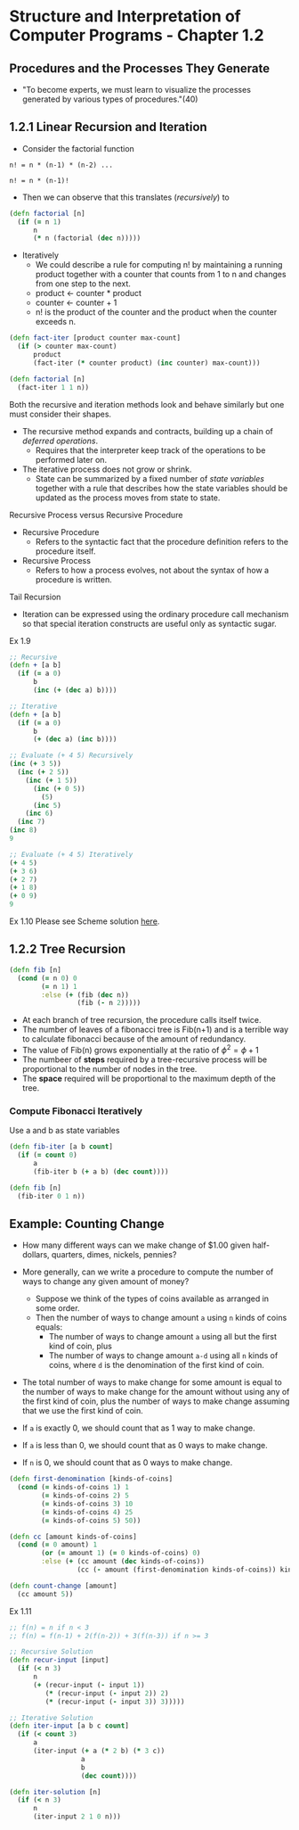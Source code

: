 # Structure and Interpretation of Computer Programs - Chapter 1.2
## Procedures and the Processes They Generate
* "To become experts, we must learn to visualize the processes generated by various types of procedures."(40)

## 1.2.1 Linear Recursion and Iteration
* Consider the factorial function

 `n! = n * (n-1) * (n-2) ...`

 `n! = n * (n-1)!`
* Then we can observe that this translates (*recursively*) to

```clojure
(defn factorial [n]
  (if (= n 1)
      n
      (* n (factorial (dec n)))))
```
* Iteratively
  * We could describe a rule for computing n! by maintaining a running product together with a counter that counts from 1 to n and changes from one step to the next.
  * product <- counter * product
  * counter <- counter + 1
  * n! is the product of the counter and the product when the counter exceeds n.

```clojure
(defn fact-iter [product counter max-count]
  (if (> counter max-count)
      product
      (fact-iter (* counter product) (inc counter) max-count)))

(defn factorial [n]
  (fact-iter 1 1 n))
```
Both the recursive and iteration methods look and behave similarly but one must consider their shapes.
* The recursive method expands and contracts, building up a chain of *deferred operations*.
  * Requires that the interpreter keep track of the operations to be performed later on.
* The iterative process does not grow or shrink.
  * State can be summarized by a fixed number of *state variables* together with a rule that describes how the state variables should be updated as the process moves from state to state.

Recursive Process versus Recursive Procedure
* Recursive Procedure
  * Refers to the syntactic fact that the procedure definition refers to the procedure itself.
* Recursive Process
  * Refers to how a process evolves, not about the syntax of how a procedure is written.

Tail Recursion
* Iteration can be expressed using the ordinary procedure call mechanism so that special iteration constructs are useful only as syntactic sugar.

Ex 1.9
```clojure
;; Recursive
(defn + [a b]
  (if (= a 0)
      b
      (inc (+ (dec a) b))))

;; Iterative
(defn + [a b]
  (if (= a 0)
      b
      (+ (dec a) (inc b))))

;; Evaluate (+ 4 5) Recursively
(inc (+ 3 5))
  (inc (+ 2 5))
    (inc (+ 1 5))
      (inc (+ 0 5))
        (5)
      (inc 5)
    (inc 6)
  (inc 7)
(inc 8)
9

;; Evaluate (+ 4 5) Iteratively
(+ 4 5)
(+ 3 6)
(+ 2 7)
(+ 1 8)
(+ 0 9)
9
```

Ex 1.10
Please see Scheme solution [here](http://community.schemewiki.org/?sicp-ex-1.10).

## 1.2.2 Tree Recursion
```clojure
(defn fib [n]
  (cond (= n 0) 0
        (= n 1) 1
        :else (+ (fib (dec n))
                 (fib (- n 2)))))
```
* At each branch of tree recursion, the procedure calls itself twice.
* The number of leaves of a fibonacci tree is Fib(n+1) and is a terrible way to calculate fibonacci because of the amount of redundancy.
* The value of Fib(n) grows exponentially at the ratio of $\phi^2 = \phi + 1$
* The numbeer of **steps** required by a tree-recursive process will be proportional to the number of nodes in the tree.
* The **space** required will be proportional to the maximum depth of the tree.

### Compute Fibonacci Iteratively
Use a and b as state variables
```clojure
(defn fib-iter [a b count]
  (if (= count 0)
      a
      (fib-iter b (+ a b) (dec count))))

(defn fib [n]
  (fib-iter 0 1 n))
```

## Example: Counting Change
* How many different ways can we make change of $1.00 given half-dollars, quarters, dimes, nickels, pennies?
* More generally, can we write a procedure to compute the number of ways to change any given amount of money?
  * Suppose we think of the types of coins available as arranged in some order.
  * Then the number of ways to change amount `a` using `n` kinds of coins equals:
    * The number of ways to change amount `a` using all but the first kind of coin, plus
    * The number of ways to change amount `a-d` using all `n` kinds of coins, where `d` is the denomination of the first kind of coin.
* The total number of ways to make change for some amount is equal to the number of ways to make change for the amount without using any of the first kind of coin, plus the number of ways to make change assuming that we use the first kind of coin.

* If `a` is exactly 0, we should count that as 1 way to make change.
* If `a` is less than 0, we should count that as 0 ways to make change.
* If `n` is 0, we should count that as 0 ways to make change.

```clojure
(defn first-denomination [kinds-of-coins]
  (cond (= kinds-of-coins 1) 1
        (= kinds-of-coins 2) 5
        (= kinds-of-coins 3) 10
        (= kinds-of-coins 4) 25
        (= kinds-of-coins 5) 50))

(defn cc [amount kinds-of-coins]
  (cond (= 0 amount) 1
        (or (= amount 1) (= 0 kinds-of-coins) 0)
        :else (+ (cc amount (dec kinds-of-coins))
                 (cc (- amount (first-denomination kinds-of-coins)) kinds-of-coins))))

(defn count-change [amount]
  (cc amount 5))
```

Ex 1.11
```clojure
;; f(n) = n if n < 3
;; f(n) = f(n-1) + 2(f(n-2)) + 3(f(n-3)) if n >= 3

;; Recursive Solution
(defn recur-input [input]
  (if (< n 3)
      n
      (+ (recur-input (- input 1))
         (* (recur-input (- input 2)) 2)
         (* (recur-input (- input 3)) 3)))))

;; Iterative Solution
(defn iter-input [a b c count]
  (if (< count 3)
      a
      (iter-input (+ a (* 2 b) (* 3 c))
                  a
                  b
                  (dec count))))

(defn iter-solution [n]
  (if (< n 3)
      n
      (iter-input 2 1 0 n)))
```
